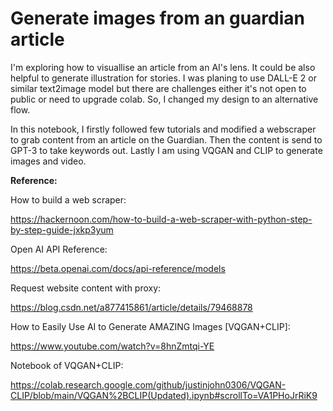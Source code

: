 # **Generate images from an guardian article**

I'm exploring how to visuallise an article from an AI's lens. It could be also helpful to generate illustration for stories. I was planing to use DALL-E 2 or similar text2image model but there are challenges either it's not open to public or need to upgrade colab. So, I changed my design to an alternative flow.

In this notebook, I firstly followed few tutorials and modified a webscraper to grab content from an article on the Guardian. Then the content is send to GPT-3 to take keywords out. Lastly I am using VQGAN and CLIP to generate images and video.


**Reference:**


How to build a web scraper: 

https://hackernoon.com/how-to-build-a-web-scraper-with-python-step-by-step-guide-jxkp3yum


Open AI API Reference:


https://beta.openai.com/docs/api-reference/models


Request website content with proxy:

https://blog.csdn.net/a877415861/article/details/79468878


How to Easily Use AI to Generate AMAZING Images [VQGAN+CLIP]:


https://www.youtube.com/watch?v=8hnZmtqi-YE


Notebook of VQGAN+CLIP:


https://colab.research.google.com/github/justinjohn0306/VQGAN-CLIP/blob/main/VQGAN%2BCLIP(Updated).ipynb#scrollTo=VA1PHoJrRiK9
